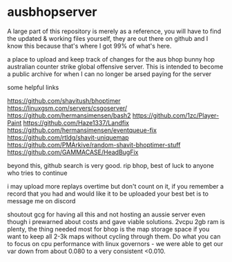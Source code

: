 # ausbhopserver

A large part of this repository is merely as a reference, you will have to find the updated & working files yourself, they are out there on github and I know this because that's where I got 99% of what's here. 

a place to upload and keep track of changes for the aus bhop bunny hop australian counter strike global offensive server. This is intended to become a public archive for when I can no longer be arsed paying for the server

some helpful links

https://github.com/shavitush/bhoptimer
https://linuxgsm.com/servers/csgoserver/
https://github.com/hermansimensen/bash2
https://github.com/1zc/Player-Paint
https://github.com/Haze1337/Landfix
https://github.com/hermansimensen/eventqueue-fix
https://github.com/rtldg/shavit-uniquemap
https://github.com/PMArkive/random-shavit-bhoptimer-stuff
https://github.com/GAMMACASE/HeadBugFix

beyond this, github search is very good.
rip bhop, best of luck to anyone who tries to continue

i may upload more replays overtime but don't count on it, if you remember a record that you had and would like it to be uploaded your best bet is to message me on discord

shoutout gcg for having all this and not hosting an aussie server even though i prewarned about costs and gave viable solutions. 2vcpu 2gb ram is plenty, the thing needed most for bhop is the map storage space if you want to keep all 2-3k maps without cycling through them. Do what you can to focus on cpu performance with linux governors - we were able to get our var down from about 0.080 to a very consistent <0.010.
